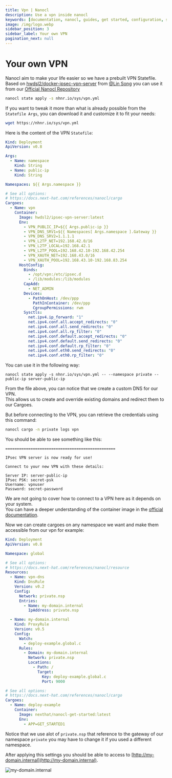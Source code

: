 ```yaml
---
title: Vpn | Nanocl
description: Use a vpn inside nanocl
keywords: [documentation, nanocl, guides, get started, configuration, state, file, config, yaml, yml, statefile, vpn, private network]
image: /img/logo.webp
sidebar_position: 3
sidebar_label: Your own VPN
pagination_next: null
---
```


# Your own VPN

Nanocl aim to make your life easier so we have a prebuilt VPN Statefile.<br />
Based on [hwdsl2/docker-ipsec-vpn-server](https://github.com/hwdsl2/docker-ipsec-vpn-server) from [@Lin Song](https://github.com/hwdsl2) you can use it from our [Official Nanocl Repository](https://nhnr.io)

```sh
nanocl state apply -s nhnr.io/sys/vpn.yml
```

If you want to tweak it more than what is already possible from the `Statefile Args`, you can download it and customize it to fit your needs:

```sh
wget https://nhnr.io/sys/vpn.yml
```

Here is the content of the VPN `Statefile`:

```yaml
Kind: Deployment
ApiVersion: v0.8

Args:
  - Name: namespace
    Kind: String
  - Name: public-ip
    Kind: String

Namespaces: ${{ Args.namespace }}

# See all options:
# https://docs.next-hat.com/references/nanocl/cargo
Cargoes:
  - Name: vpn
    Container:
      Image: hwdsl2/ipsec-vpn-server:latest
      Env:
        - VPN_PUBLIC_IP=${{ Args.public-ip }}
        - VPN_DNS_SRV1=${{ Namespaces[ Args.namespace ].Gateway }}
        - VPN_DNS_SRV2=1.1.1.1
        - VPN_L2TP_NET=192.168.42.0/16
        - VPN_L2TP_LOCAL=192.168.42.1
        - VPN_L2TP_POOL=192.168.42.10-192.168.42.254
        - VPN_XAUTH_NET=192.168.43.0/16
        - VPN_XAUTH_POOL=192.168.43.10-192.168.83.254
      HostConfig:
        Binds:
          - /opt/vpn:/etc/ipsec.d
          - /lib/modules:/lib/modules
        CapAdd:
          - NET_ADMIN
        Devices:
          - PathOnHost: /dev/ppp
            PathInContainer: /dev/ppp
            CgroupPermissions: rwm
        Sysctls:
          net.ipv4.ip_forward: "1"
          net.ipv4.conf.all.accept_redirects: "0"
          net.ipv4.conf.all.send_redirects: "0"
          net.ipv4.conf.all.rp_filter: "0"
          net.ipv4.conf.default.accept_redirects: "0"
          net.ipv4.conf.default.send_redirects: "0"
          net.ipv4.conf.default.rp_filter: "0"
          net.ipv4.conf.eth0.send_redirects: "0"
          net.ipv4.conf.eth0.rp_filter: "0"
```

You can use it in the following way:

```console
nanocl state apply -s nhnr.io/sys/vpn.yml -- --namespace private --public-ip server-public-ip
```

From the file above, you can notice that we create a custom DNS for our VPN.<br/>
This allows us to create and override existing domains and redirect them to our Cargoes.<br/>

But before connecting to the VPN, you can retrieve the credentials using this command:

```sh
nanocl cargo -n private logs vpn
```

You should be able to see something like this:

```console
================================================

IPsec VPN server is now ready for use!

Connect to your new VPN with these details:

Server IP: server-public-ip
IPsec PSK: secret-psk
Username: vpnuser
Password: secret-password
```

We are not going to cover how to connect to a VPN here as it depends on your system.<br/>
You can have a deeper understanding of the container image in the [official documentation](https://github.com/hwdsl2/docker-ipsec-vpn-server).<br/>

Now we can create cargoes on any namespace we want and make them accessible from our vpn for example:

```yml
Kind: Deployment
ApiVersion: v0.8

Namespace: global

# See all options:
# https://docs.next-hat.com/references/nanocl/resource
Resources:
  - Name: vpn-dns
    Kind: DnsRule
    Version: v0.2
    Config:
      Network: private.nsp
      Entries:
        - Name: my-domain.internal
          IpAddress: private.nsp

  - Name: my-domain.internal
    Kind: ProxyRule
    Version: v0.5
    Config:
      Watch:
        - deploy-example.global.c
      Rules:
        - Domain: my-domain.internal
          Network: private.nsp
          Locations:
            - Path: /
              Target:
                Key: deploy-example.global.c
                Port: 9000

# See all options:
# https://docs.next-hat.com/references/nanocl/cargo
Cargoes:
  - Name: deploy-example
    Container:
      Image: nexthat/nanocl-get-started:latest
      Env:
        - APP=GET_STARTED1
```

Notice that we use alot of `private.nsp` that reference to the gateway of our namespace `private` you may have to change it if you used a different namespace.

After applying this settings you should be able to access to [http://my-domain.internal](http://my-domain.internal).

![my-domain.internal](../../../..//static/img/my-domain.png)